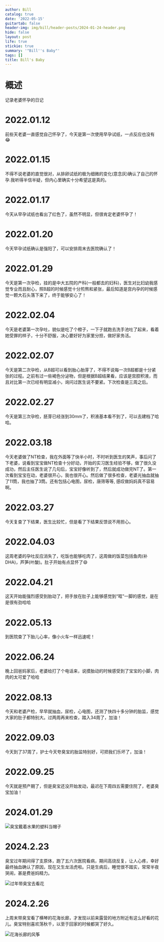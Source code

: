 ```yaml
---
author: Bill
catalog: true
date: '2022-05-15'
guitartab: false
header-img: img/bill/header-posts/2024-01-24-header.png
hide: false
layout: post
life: true
stickie: true
summary: '"Bill''s Baby"'
tags: []
title: Bill's Baby
---
```

# 概述

记录老婆怀孕的日记

# 2022.01.12

前些天老婆一直感觉自己怀孕了，今天是第一次使用早孕试纸，一点反应也没有😂

# 2022.01.15

不得不说老婆的直觉很对，从排卵试纸的极为细微的变化(意念灰)确认了自己的怀孕.我听得半信半疑，但内心里确实十分希望这是真的。

# 2022.01.17

今天从早孕试纸也看出了红色了，虽然不明显，但很肯定老婆怀孕了！

# 2022.01.20

今天早孕试纸确认是强阳了，可以安排周末去医院确认了！

# 2022.01.29

今天是第一次孕检，挂的是中大五院的产科(一般都去的妇科)，医生对比妇幼我感觉专业而且耐心，照B超的时候感觉十分煎熬和紧张，最后知道是宫内孕的时候感觉一颗大石头落下来了，终于能够安心了！

# 2022.02.04

今天是老婆第一次孕吐，貌似是吃了个橙子，一下子就跑去洗手池吐了起来，看着她受罪的样子，十分不舒服，决心要好好为家里分担，做好家务活。

# 2022.02.07

今天是第二次孕检，从B超可以看到胎心胎芽了，不得不说每一次B超都是十分紧张的过程。之前有过一些褐色分泌物，但是根据B超结果看，应该是宫腔积液，而且对比第一次已经有明显减小，询问过医生说不要紧。下次检查是三周之后。

# 2022.02.27

今天是第三次孕检，胚芽已经涨到30mm了，积液基本看不到了，可以去建档了哈哈。

# 2022.03.18

今天老婆做了NT检查，我在外面等了快半小时，不时听到医生的笑声，事后问了下老婆，说看到宝宝做NT检查十分好动，开始的实习医生经验不够，做了很久没成功，然后主任医生说了几句后，宝宝好像听到了，然后就成功做完NT了。第一次看到宝宝在动，老婆很开心，我也很开心。然后做了很多检查，老婆光抽血就抽了11筒，我也抽了3筒。还有包括心电图，尿检，唐筛等等, 感叹做妈妈真不容易啊。

# 2022.03.27

今天复查了下结果，医生比较忙，但是看了下结果反馈说不用担心。

# 2022.04.03

这周老婆的孕吐反应消失了，吃饭也能够吃肉了，这周做的饭菜包括鱼肉(补DHA)，芦笋(叶酸)。肚子开始有点显怀了😄

# 2022.04.21

这天开始能强烈感受到胎动了，把手放在肚子上能够感觉到“哐”一脚的感觉，是在是很有劲哈哈

# 2022.05.13

到医院查了下胎儿心率，像小火车一样迅速呢！


# 2022.06.24

晚上回爸妈家后，老婆给打了个电话来，说摸胎动的时候感受到了宝宝的小脚，肉肉的太可爱了哈哈

# 2022.08.13

今天和老婆产检，早早就抽血，尿检，心电图，还测了快四十多分钟的胎监，感觉大家的肚子都特别大。过两周再来检查，踏入34周了，加油！

# 2022.09.03

今天到了37周了，护士今天夸臭宝的胎监特别好，可把我们乐坏了，加油！

# 2022.09.25

今天就是预产期了，但是臭宝还没开始发动，最迟在下周四五需要住院了，老婆臭宝加油！


# 2024.01.29

![臭宝戴着水果的塑料当帽子](/img/bill/in-posts/images/WEBRESOURCE7716e1519a4925aeb75fd44437146d941703491038.jpg)

# 2024.2.23

臭宝过年期间得了支原体，跑了五六次医院看病，期间高烧反复，让人心疼，幸好最终抽血确认了原因，现在又生龙活虎啦。只是生病后，睡觉很不踏实，常常半夜哭闹，甚是费爸妈精力。

![过年带臭宝去看花](/img/bill/in-posts/images/WEBRESOURCEb5156244625365827641014889218e341591310512.jpg)

# 2024.2.26

上周末带臭宝看了横琴的花海长廊，才发现以前来露营的地方附近有这么好看的花儿。臭宝特别喜欢荡秋千，以至于回家的时候都哭了好久。

![花海长廊的风筝](/img/bill/in-posts/images/WEBRESOURCEea703cfc9408e6683a87f2bad624af061925574636.jpg)

